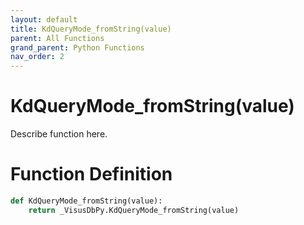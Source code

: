 ```yaml
---
layout: default
title: KdQueryMode_fromString(value)
parent: All Functions
grand_parent: Python Functions
nav_order: 2
---
```


# KdQueryMode_fromString(value)

Describe function here.

# Function Definition

```python
def KdQueryMode_fromString(value):
    return _VisusDbPy.KdQueryMode_fromString(value)
```
